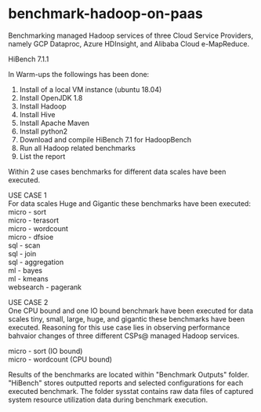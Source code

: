# benchmark-hadoop-on-paas
Benchmarking managed Hadoop services of three Cloud Service Providers, namely GCP Dataproc, Azure HDInsight, and Alibaba Cloud e-MapReduce.  

HiBench 7.1.1  

In Warm-ups the followings has been done:
1. Install of a local VM instance (ubuntu 18.04) 
2. Install OpenJDK 1.8
3. Install Hadoop
4. Install Hive
5. Install Apache Maven
6. Install python2
7. Download and compile HiBench 7.1 for HadoopBench
8. Run all Hadoop related benchmarks
9. List the report

Within 2 use cases benchmarks for different data scales have been executed.  

USE CASE 1  
For data scales Huge and Gigantic these benchmarks have been executed:  
micro - sort  
micro - terasort  
micro - wordcount  
micro - dfsioe  
sql - scan  
sql - join  
sql - aggregation  
ml - bayes  
ml - kmeans  
websearch - pagerank   
  
USE CASE 2    
One CPU bound and one IO bound benchmark have been executed for data scales tiny, small, large, huge, and gigantic these benchmarks have been executed. Reasoning for this use case lies in observing performance bahvaior changes of three different CSPs@ managed Hadoop services.  
  
micro - sort (IO bound)  
micro - wordcount (CPU bound)  
  
Results of the benchmarks are located within "Benchmark Outputs" folder. "HiBench" stores outputted reports and selected configurations for each executed benchmark. The folder sysstat contains raw data files of captured system resource utilization data during benchmark execution.  

